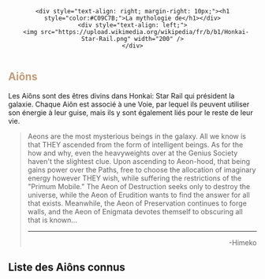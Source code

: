 <div align="center">

  <div style="display: flex; justify-content: center; align-items: center; width: 100%;">

    <div style="text-align: right; margin-right: 10px;"><h1 style="color:#C09C7B;">La mythologie de</h1></div>
    <div style="text-align: left;">
      <img src="https://upload.wikimedia.org/wikipedia/fr/b/b1/Honkai-Star-Rail.png" width="200" />
    </div>

  </div>

</div>

<h2 style="color:#C09C7B;">Aiôns</h2></div>

Les Aiôns sont des êtres divins dans Honkai: Star Rail qui président la galaxie. Chaque Aiôn est associé à une Voie, par lequel ils peuvent utiliser son énergie à leur guise, mais ils y sont également liés pour le reste de leur vie.

> Aeons are the most mysterious beings in the galaxy. All we know is that THEY ascended from the form of intelligent beings. As for the how and why, even the heavyweights over at the Genius Society haven't the slightest clue.
> Upon ascending to Aeon-hood, that being gains power over the Paths, free to choose the allocation of imaginary energy however THEY wish, while suffering the restrictions of the "Primum Mobile."
> The Aeon of Destruction seeks only to destroy the universe, while the Aeon of Erudition wants to find the answer for all that exists. Meanwhile, the Aeon of Preservation continues to forge walls, and the Aeon of Enigmata devotes themself to obscuring all that is known...
> ___
>  <div align="right">-Himeko</div>

## Liste des Aiôns connus

